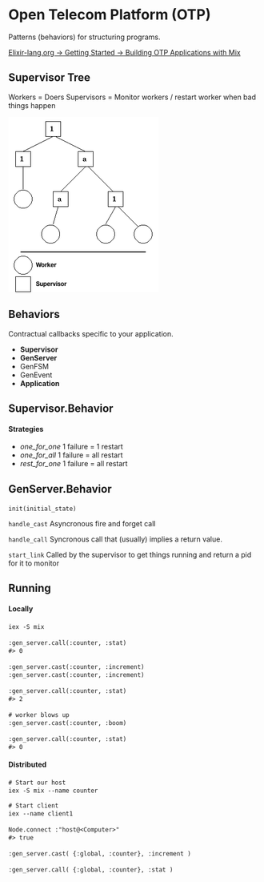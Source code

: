 # Open Telecom Platform (OTP)
Patterns (behaviors) for structuring programs.

[Elixir-lang.org -> Getting Started -> Building OTP Applications with Mix](http://elixir-lang.org/getting_started/mix/2.html)

## Supervisor Tree
Workers = Doers
Supervisors = Monitor workers / restart worker when bad things happen

![Supervisor Tree](images/supervisor_tree.png)

## Behaviors
Contractual callbacks specific to your application.

* **Supervisor**
* **GenServer**
* GenFSM
* GenEvent
* **Application**

## Supervisor.Behavior

#### Strategies
* *one_for_one* 1 failure = 1 restart
* *one_for_all* 1 failure = all restart
* *rest_for_one* 1 failure = all restart

## GenServer.Behavior

``init(initial_state)``

``handle_cast``
Asyncronous fire and forget call

``handle_call``
Syncronous call that (usually) implies a return value.

``start_link``
Called by the supervisor to get things running and return a pid for it to monitor

## Running

#### Locally
```
iex -S mix

:gen_server.call(:counter, :stat)
#> 0

:gen_server.cast(:counter, :increment)
:gen_server.cast(:counter, :increment)

:gen_server.call(:counter, :stat)
#> 2

# worker blows up
:gen_server.cast(:counter, :boom)

:gen_server.call(:counter, :stat)
#> 0
```

#### Distributed

```
# Start our host
iex -S mix --name counter
```

```
# Start client
iex --name client1

Node.connect :"host@<Computer>"
#> true

:gen_server.cast( {:global, :counter}, :increment )

:gen_server.call( {:global, :counter}, :stat )
```
